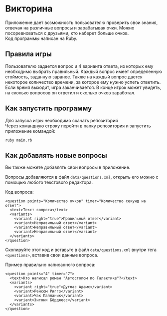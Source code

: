 # Викторина
Приложение дает возможность пользователю проверить свои знания, отвечая на различные вопросы и зарабатывая очки. Можно посоревноваться с друзьями, кто наберет
больше очков.  
Код программы написан на Ruby.

## Правила игры
Пользователю задается вопрос и 4 варианта ответа, из которых ему необходимо выбрать правильный. Каждый вопрос имеет определенную стоймость, заданную заранее.
Также на каждый вопрос дается некоторое количество времени, за которое ему нужно успеть ответить. Если время выходит, игра заканчивается. В конце игрок может
увидеть, на сколько вопросов он ответил и сколько очков заработал.

## Как запустить программу
Для запуска игры необходимо скачать репозиторий  
Через командную строку перейти в папку репозитория и запустить приложение командой:
```
ruby main.rb
```
## Как добавлять новые вопросы
Вы также можете добавлять свои вопросы в приложение.

Вопросы добавляются в файл `data/questions.xml`, открыть его можно с помощью любого текстового редактора.  

Код вопроса:
```
<question points="Количество очков" timer="Количество секунд на ответ">
  <text>Текст вопроса</text>
  <variants>
    <variant right="true">Правильный ответ</variant>
    <variant>Неправильный ответ</variant>
    <variant>Неправильный ответ</variant>
    <variant>Неправильный ответ</variant>
  </variants>
</question> 
```
Скопируйте этот код и вставьте в файл `data/questions.xml` внутри тега `<questions>`, вставив свои данные вопроса.

Пример правильно написанного вопроса:
```
<question points="4" timer="7">
  <text>Кто написал роман "Автостопом по Галактике"?</text>
  <variants>
    <variant right="true">Дуглас Адамс</variant>
    <variant>Ренсом Риггз</variant>
    <variant>Чак Палланик</variant>
    <variant>Энтони Бёрджесс</variant>
  </variants>
</question> 
```
